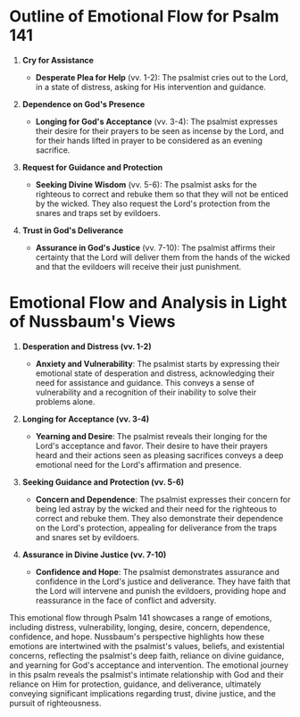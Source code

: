 # Outline of Emotional Flow for Psalm 141

1. **Cry for Assistance**
    - **Desperate Plea for Help** (vv. 1-2): The psalmist cries out to the Lord, in a state of distress, asking for His intervention and guidance.

2. **Dependence on God's Presence**
    - **Longing for God's Acceptance** (vv. 3-4): The psalmist expresses their desire for their prayers to be seen as incense by the Lord, and for their hands lifted in prayer to be considered as an evening sacrifice.

3. **Request for Guidance and Protection**
    - **Seeking Divine Wisdom** (vv. 5-6): The psalmist asks for the righteous to correct and rebuke them so that they will not be enticed by the wicked. They also request the Lord's protection from the snares and traps set by evildoers.

4. **Trust in God's Deliverance**
    - **Assurance in God's Justice** (vv. 7-10): The psalmist affirms their certainty that the Lord will deliver them from the hands of the wicked and that the evildoers will receive their just punishment.

# Emotional Flow and Analysis in Light of Nussbaum's Views

1. **Desperation and Distress (vv. 1-2)**
    - **Anxiety and Vulnerability**: The psalmist starts by expressing their emotional state of desperation and distress, acknowledging their need for assistance and guidance. This conveys a sense of vulnerability and a recognition of their inability to solve their problems alone.

2. **Longing for Acceptance (vv. 3-4)**
    - **Yearning and Desire**: The psalmist reveals their longing for the Lord's acceptance and favor. Their desire to have their prayers heard and their actions seen as pleasing sacrifices conveys a deep emotional need for the Lord's affirmation and presence.

3. **Seeking Guidance and Protection (vv. 5-6)**
    - **Concern and Dependence**: The psalmist expresses their concern for being led astray by the wicked and their need for the righteous to correct and rebuke them. They also demonstrate their dependence on the Lord's protection, appealing for deliverance from the traps and snares set by evildoers.

4. **Assurance in Divine Justice (vv. 7-10)**
    - **Confidence and Hope**: The psalmist demonstrates assurance and confidence in the Lord's justice and deliverance. They have faith that the Lord will intervene and punish the evildoers, providing hope and reassurance in the face of conflict and adversity.

This emotional flow through Psalm 141 showcases a range of emotions, including distress, vulnerability, longing, desire, concern, dependence, confidence, and hope. Nussbaum's perspective highlights how these emotions are intertwined with the psalmist's values, beliefs, and existential concerns, reflecting the psalmist's deep faith, reliance on divine guidance, and yearning for God's acceptance and intervention. The emotional journey in this psalm reveals the psalmist's intimate relationship with God and their reliance on Him for protection, guidance, and deliverance, ultimately conveying significant implications regarding trust, divine justice, and the pursuit of righteousness.